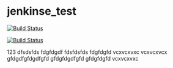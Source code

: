 # jenkinse_test

[![Build Status](http://128.0.169.77:8080/buildStatus/icon?job=iostest)](http://128.0.169.77:8080/job/iostest/)

[![Build Status](http://128.0.169.77:8080/job/iostest/badge/icon)](http://128.0.169.77:8080/job/iostest/)

123
dfsdsfds
fdgfdgdf
fdsfdsfds
fdgfdgfd
vcxvcxvxc
vcxvcxvcx
gfdgdfgfdgdfgfd
gfdgfdgdfgfd
gfdgfdgfd
vcxvcxvxc
